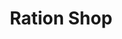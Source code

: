 ---
title: "Ration Shop"
url: /neyyattinkara/ration-shop-manavari-aryancode-road-2/
shop: convenience
---